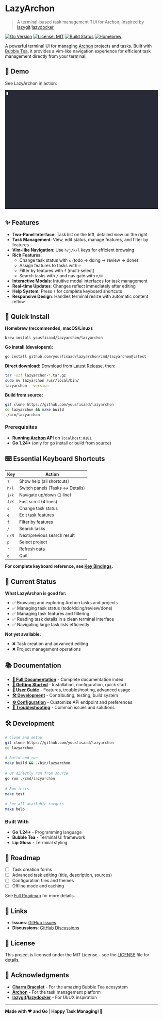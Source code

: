# LazyArchon

> A terminal-based task management TUI for Archon, inspired by [lazygit](https://github.com/jesseduffield/lazygit)/[lazydocker](https://github.com/jesseduffield/lazydocker)

[![Go Version](https://img.shields.io/badge/Go-1.24+-00ADD8?style=flat&logo=go)](https://golang.org/)
[![License: MIT](https://img.shields.io/badge/License-MIT-yellow.svg)](https://opensource.org/licenses/MIT)
[![Build Status](https://img.shields.io/badge/Build-Passing-brightgreen.svg)]()
[![Homebrew](https://img.shields.io/badge/Homebrew-Available-orange?style=flat&logo=homebrew)](https://github.com/yousfisaad/homebrew-lazyarchon)

A powerful terminal UI for managing [Archon](https://github.com/coleam00/Archon) projects and tasks. Built with [Bubble Tea](https://github.com/charmbracelet/bubbletea), it provides a vim-like navigation experience for efficient task management directly from your terminal.

## 🎥 Demo

See LazyArchon in action:

![LazyArchon Demo](assets/demo/lazyarchon-demo.gif)

## ✨ Features

- **Two-Panel Interface**: Task list on the left, detailed view on the right
- **Task Management**: View, edit status, manage features, and filter by features
- **Vim-like Navigation**: Use `h/j/k/l` keys for efficient browsing
- **Rich Features**:
  - Change task status with `s` (todo → doing → review → done)
  - Assign features to tasks with `e`
  - Filter by features with `f` (multi-select)
  - Search tasks with `/` and navigate with `n/N`
- **Interactive Modals**: Intuitive modal interfaces for task management
- **Real-time Updates**: Changes reflect immediately after editing
- **Help System**: Press `?` for complete keyboard shortcuts
- **Responsive Design**: Handles terminal resize with automatic content reflow

## 🚀 Quick Install

**Homebrew (recommended, macOS/Linux):**
```bash
brew install yousfisaad/lazyarchon/lazyarchon
```

**Go install (developers):**
```bash
go install github.com/yousfisaad/lazyarchon/cmd/lazyarchon@latest
```

**Direct download:**
Download from [Latest Release](https://github.com/yousfisaad/lazyarchon/releases/latest), then:
```bash
tar -xzf lazyarchon-*.tar.gz
sudo mv lazyarchon /usr/local/bin/
lazyarchon --version
```

**Build from source:**
```bash
git clone https://github.com/yousfisaad/lazyarchon
cd lazyarchon && make build
./bin/lazyarchon
```

### Prerequisites

- **Running [Archon](https://github.com/coleam00/Archon) API** on `localhost:8181`
- **Go 1.24+** (only for go install or build from source)

## ⌨️ Essential Keyboard Shortcuts

| Key | Action |
|-----|--------|
| `?` | Show help (all shortcuts) |
| `h/l` | Switch panels (Tasks ↔ Details) |
| `j/k` | Navigate up/down (1 line) |
| `J/K` | Fast scroll (4 lines) |
| `s` | Change task status |
| `e` | Edit task features |
| `f` | Filter by features |
| `/` | Search tasks |
| `n/N` | Next/previous search result |
| `p` | Select project |
| `r` | Refresh data |
| `q` | Quit |

**For complete keyboard reference, see [Key Bindings](docs/user-guide/key-bindings.md).**

## 🚦 Current Status

**What LazyArchon is good for:**
- ✅ Browsing and exploring Archon tasks and projects
- ✅ Managing task status (todo/doing/review/done)
- ✅ Managing task features and filtering
- ✅ Reading task details in a clean terminal interface
- ✅ Navigating large task lists efficiently

**Not yet available:**
- ❌ Task creation and advanced editing
- ❌ Project management operations

## 📚 Documentation

- **[📖 Full Documentation](docs/README.md)** - Complete documentation index
- **[🚀 Getting Started](docs/getting-started/README.md)** - Installation, configuration, quick start
- **[👤 User Guide](docs/user-guide/README.md)** - Features, troubleshooting, advanced usage
- **[🛠️ Development](docs/development/README.md)** - Contributing, testing, build system
- **[⚙️ Configuration](docs/getting-started/configuration.md)** - Customize API endpoint and preferences
- **[🔧 Troubleshooting](docs/user-guide/troubleshooting.md)** - Common issues and solutions

## 🛠️ Development

```bash
# Clone and setup
git clone https://github.com/yousfisaad/lazyarchon
cd lazyarchon

# Build and run
make build && ./bin/lazyarchon

# Or directly run from source
go run ./cmd/lazyarchon

# Run tests
make test

# See all available targets
make help
```

### Built With
- **Go 1.24+** - Programming language
- **Bubble Tea** - Terminal UI framework
- **Lip Gloss** - Terminal styling

## 🎯 Roadmap

- [ ] Task creation forms
- [ ] Advanced task editing (title, description, sources)
- [ ] Configuration files and themes
- [ ] Offline mode and caching

See [Full Roadmap](docs/README.md#roadmap) for more details.

## 🔗 Links

- **Issues**: [GitHub Issues](https://github.com/yousfisaad/lazyarchon/issues)
- **Discussions**: [GitHub Discussions](https://github.com/yousfisaad/lazyarchon/discussions)

## 📄 License

This project is licensed under the MIT License - see the [LICENSE](LICENSE) file for details.

## 🙏 Acknowledgments

- **[Charm Bracelet](https://charm.sh/)** - For the amazing Bubble Tea ecosystem
- **[Archon](https://github.com/coleam00/Archon)** - For the task management platform
- **[lazygit](https://github.com/jesseduffield/lazygit)/[lazydocker](https://github.com/jesseduffield/lazydocker)** - For UI/UX inspiration

---

**Made with ❤️ and Go** | **Happy Task Managing! 🚀**